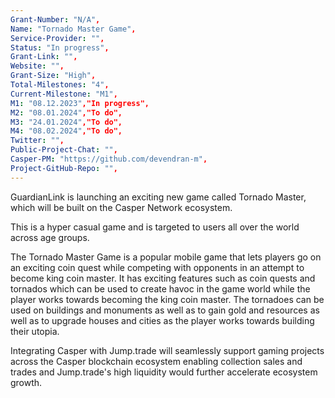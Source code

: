 ```yaml
---
Grant-Number: "N/A",
Name: "Tornado Master Game",
Service-Provider: "",
Status: "In progress",
Grant-Link: "",
Website: "",
Grant-Size: "High",
Total-Milestones: "4",
Current-Milestone: "M1",
M1: "08.12.2023","In progress",
M2: "08.01.2024","To do",
M3: "24.01.2024","To do",
M4: "08.02.2024","To do",
Twitter: "",
Public-Project-Chat: "",
Casper-PM: "https://github.com/devendran-m",
Project-GitHub-Repo: "",
---
```

<!--lang:en--> 
GuardianLink is launching an exciting new game called Tornado Master, which will be built on the Casper Network ecosystem. 

This is a hyper casual game and is targeted to users all over the world across age groups. 

The Tornado Master Game is a popular mobile game that lets players go on an exciting coin quest while competing with opponents in an attempt to become king coin master. It has exciting features such as coin quests and tornados which can be used to create havoc in the game world while the player works towards becoming the king coin master. 
The tornadoes can be used on buildings and monuments as well as to gain gold and resources as well as to upgrade houses and cities as the player works towards building their utopia.

Integrating Casper with Jump.trade will seamlessly support gaming projects across the Casper blockchain ecosystem enabling collection sales and trades and Jump.trade's high liquidity would further accelerate ecosystem growth.
<!--lang:es--] 
<!--lang:de--] 
<!--lang:fr--] 
<!--lang:pl--] 
<!--lang:uk--] 
[!--lang:*-->  

